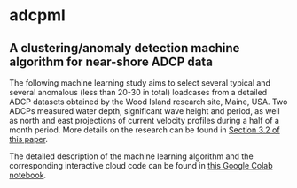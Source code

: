 # adcpml
## A clustering/anomaly detection machine algorithm for near-shore ADCP data
The following machine learning study aims to select several typical and several anomalous (less than 20-30 in total) loadcases from a detailed ADCP datasets obtained by the Wood Island research site, Maine, USA. Two ADCPs measured water depth, significant wave height and period, as well as north and east projections of current velocity profiles during a half of a month period. More details on the research can be found in [Section 3.2 of this paper](https://github.com/alexanderknysh/adcpml/blob/main/paper.pdf).

The detailed description of the machine learning algorithm and the corresponding interactive cloud code can be found in [this Google Colab notebook](https://github.com/alexanderknysh/adcpml/blob/main/adcpml.ipynb).
